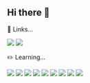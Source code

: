 ## Hi there 👋

🔗 Links...

<a href="https://velog.io/@standingash/posts"><img src="https://img.shields.io/badge/Velog-20C997?&style=flat-square&logo=velog&logoColor=white" /></a> <a href="https://github.com/StandingAsh"><img src="https://img.shields.io/badge/Github-181717?&style=flat-square&logo=GitHub&logoColor=white" /></a>

✏️ Learning...

<img src="https://img.shields.io/badge/Java-%23007396.svg?&style=flat-square&logo=openjdk&logoColor=white" /> <img src="https://img.shields.io/badge/Spring-6DB33F?&style=flat-square&logo=spring&logoColor=white" /> <img src="https://img.shields.io/badge/Spring Boot-6DB33F?&style=flat-square&logo=Springboot&logoColor=white" /> <img src="https://img.shields.io/badge/Thymeleaf-005F0F?&style=flat-square&logo=thymeleaf&logoColor=white" /> <img src="https://img.shields.io/badge/Gradle-02303A?&style=flat-square&logo=gradle&logoColor=white" /> <img src="https://img.shields.io/badge/Python-3776AB?&style=flat-square&logo=Python&logoColor=white" /> <img src="https://img.shields.io/badge/FastAPI-009688?&style=flat-square&logo=fastapi&logoColor=white" /> <img src="https://img.shields.io/badge/Dart-0175C2?&style=flat-square&logo=dart&logoColor=white" /> <img src="https://img.shields.io/badge/Flutter-02569B?&style=flat-square&logo=flutter&logoColor=white" />


